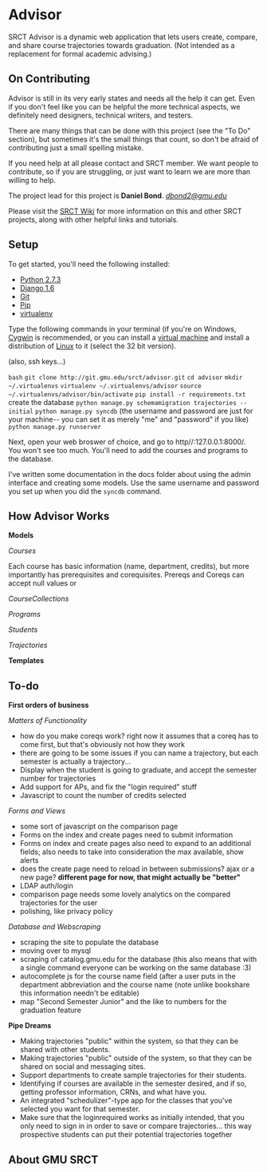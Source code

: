 Advisor
===

SRCT Advisor is a dynamic web application that lets users create, compare, and
share course trajectories towards graduation. (Not intended as a replacement for
formal academic advising.)

On Contributing
---

Advisor is still in its very early states and needs all the help it can get.
Even if you don't feel like you can be helpful the more technical aspects, we
definitely need designers, technical writers, and testers.

There are many things that can be done with this project (see the "To Do"
section), but sometimes it's the small things that count, so don't be afraid of
contributing just a small spelling mistake.

If you need help at all please contact and SRCT member. We want people to
contribute, so if you are struggling, or just want to learn we are more than
willing to help.

The project lead for this project is **Daniel Bond**. *dbond2@gmu.edu*

Please visit the [SRCT Wiki](http://wiki.srct.gmu.edu/) for more information
on this and other SRCT projects, along with other helpful links and tutorials.

Setup
---

To get started, you'll need the following installed:

* [Python 2.7.3](http://www.python.org/download/)
* [Django 1.6](https://www.djangoproject.com/download/)
* [Git](http://git-scm.com/book/en/Getting-Started-Installing-Git/)
* [Pip](http://www.pip-installer.org/en/latest/installing.html)
* [virtualenv](http://www.virtualenv.org/en/latest/index.html#installation)

Type the following commands in your terminal (if you're on Windows,
[Cygwin](http://www.cygwin.com/) is recommended, or you can install a
[virtual machine](https://www.virtualbox.org/wiki/Downloads) and install a
distribution of [Linux](http://www.ubuntu.com/download/desktop) to it (select
the 32 bit version).

(also, ssh keys...)

``bash``
``git clone http://git.gmu.edu/srct/advisor.git``
``cd advisor``
``mkdir ~/.virtualenvs``
``virtualenv ~/.virtualenvs/advisor``
``source ~/.virtualenvs/advisor/bin/activate``
``pip install -r requirements.txt``
create the database
``python manage.py schemamigration trajectories --initial``
``python manage.py syncdb`` (the username and password are just for your
machine-- you can set it as merely "me" and "password" if you like)
``python manage.py runserver``

Next, open your web broswer of choice, and go to http//:127.0.0.1:8000/. You
won't see too much. You'll need to add the courses and programs to the database.

I've written some documentation in the docs folder about using the admin
interface and creating some models. Use the same username and password you set
up when you did the `syncdb` command.

How Advisor Works
---

**Models**

*Courses*

Each course has basic information (name, department, credits), but more
importantly has prerequisites and corequisites. Prereqs and Coreqs can accept
null values or 

*CourseCollections*

*Programs*

*Students*

*Trajectories*

**Templates**

To-do
---

**First orders of business**

*Matters of Functionality*
* how do you make coreqs work? right now it assumes that a coreq has to come
first, but that's obviously not how they work
* there are going to be some issues if you can name a trajectory, but each
semester is actually a trajectory...
* Display when the student is going to graduate, and accept the semester number
for trajectories
* Add support for APs, and fix the "login required" stuff
* Javascript to count the number of credits selected

*Forms and Views*
* some sort of javascript on the comparison page
* Forms on the index and create pages need to submit information
* Forms on index and create pages also need to expand to an additional fields;
also needs to take into consideration the max available, show alerts
* does the create page need to reload in between submissions? ajax or a new
page?  **different page for now, that might actually be "better"**
* LDAP auth/login
* comparison page needs some lovely analytics on the compared trajectories for
the user
* polishing, like privacy policy

*Database and Webscraping*
* scraping the site to populate the database
* moving over to mysql
* scraping of catalog.gmu.edu for the database (this also means that with a
single command everyone can be working on the same database :3)
* autocomplete js for the course name field (after a user puts in the department
abbreviation and the course name (note unlike bookshare this information needn't
be editable)
* map "Second Semester Junior" and the like to numbers for the graduation feature

**Pipe Dreams**

* Making trajectories "public" within the system, so that they can be shared
with other students.
* Making trajectories "public" outside of the system, so that they can be shared
on social and messaging sites.
* Support departments to create sample trajectories for their students.
* Identifying if courses are available in the semester desired, and if so,
getting professor information, CRNs, and what have you.
* An integrated "schedulizer"-type app for the classes that you've selected you
want for that semester.
* Make sure that the loginrequired works as initially intended, that you only
need to sign in in order to save or compare trajectories... this way prospective
students can put their potential trajectories together

About GMU SRCT
---
